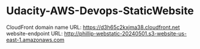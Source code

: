 # Udacity-AWS-Devops-StaticWebsite

CloudFront domain name URL: https://d3h65c2kxjma38.cloudfront.net
website-endpoint URL: http://phillip-webstatic-20240501.s3-website-us-east-1.amazonaws.com

